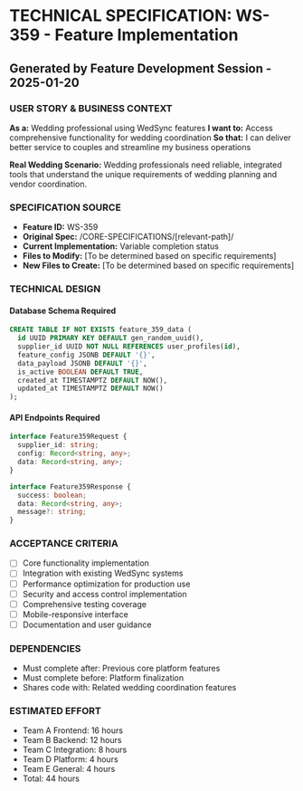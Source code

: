 # TECHNICAL SPECIFICATION: WS-359 - Feature Implementation
## Generated by Feature Development Session - 2025-01-20

### USER STORY & BUSINESS CONTEXT
**As a:** Wedding professional using WedSync features
**I want to:** Access comprehensive functionality for wedding coordination
**So that:** I can deliver better service to couples and streamline my business operations

**Real Wedding Scenario:**
Wedding professionals need reliable, integrated tools that understand the unique requirements of wedding planning and vendor coordination.

### SPECIFICATION SOURCE
- **Feature ID:** WS-359
- **Original Spec:** /CORE-SPECIFICATIONS/[relevant-path]/
- **Current Implementation:** Variable completion status
- **Files to Modify:** [To be determined based on specific requirements]
- **New Files to Create:** [To be determined based on specific requirements]

### TECHNICAL DESIGN

#### Database Schema Required
```sql
CREATE TABLE IF NOT EXISTS feature_359_data (
  id UUID PRIMARY KEY DEFAULT gen_random_uuid(),
  supplier_id UUID NOT NULL REFERENCES user_profiles(id),
  feature_config JSONB DEFAULT '{}',
  data_payload JSONB DEFAULT '{}',
  is_active BOOLEAN DEFAULT TRUE,
  created_at TIMESTAMPTZ DEFAULT NOW(),
  updated_at TIMESTAMPTZ DEFAULT NOW()
);
```

#### API Endpoints Required
```typescript
interface Feature359Request {
  supplier_id: string;
  config: Record<string, any>;
  data: Record<string, any>;
}

interface Feature359Response {
  success: boolean;
  data: Record<string, any>;
  message?: string;
}
```

### ACCEPTANCE CRITERIA
- [ ] Core functionality implementation
- [ ] Integration with existing WedSync systems
- [ ] Performance optimization for production use
- [ ] Security and access control implementation
- [ ] Comprehensive testing coverage
- [ ] Mobile-responsive interface
- [ ] Documentation and user guidance

### DEPENDENCIES
- Must complete after: Previous core platform features
- Must complete before: Platform finalization
- Shares code with: Related wedding coordination features

### ESTIMATED EFFORT
- Team A Frontend: 16 hours
- Team B Backend: 12 hours
- Team C Integration: 8 hours
- Team D Platform: 4 hours
- Team E General: 4 hours
- Total: 44 hours
